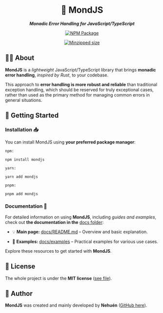 <div align="center">

# 🐛 MondJS

**_Monadic Error Handling for JavaScript/TypeScript_**

[![NPM Package](https://img.shields.io/badge/NPM-%23CB3837.svg?style=for-the-badge&logo=npm&logoColor=white)](https://www.npmjs.com/package/mondjs)

[![Minzipped size][bundlephobia-src]][bundlephobia-href]

</div>

## 👋🏼 About

**MondJS** is a _lightweight_ JavaScript/TypeScript library that brings **monadic error handling**, _inspired by Rust_, to your codebase.

This approach to **error handling is more robust and reliable** than traditional exception handling, which should be reserved for truly exceptional cases, rather than used as the primary method for managing common errors in general situations.

## 🚀 Getting Started

### Installation 📥

You can install MondJS using **your preferred package manager**:

`npm:`

```
npm install mondjs
```

`yarn:`

```
yarn add mondjs
```

`pnpm:`

```
pnpm add mondjs
```

### Documentation 📖

For detailed information on using **MondJS**, including _guides and examples_, check out **the documentation in the** [docs folder](./docs):

- 💡 **Main page:** [docs/README.md](./docs/README.md) – Overview and basic explanation.

- 👀 **Examples:** [docs/examples](./docs/examples) – Practical examples for various use cases.

Explore these resources to get started with **MondJS**.

## 📄 License

The whole project is under the **MIT license** ([see file](./LICENSE)).

## 👤 Author

**MondJS** was created and mainly developed by **Nehuén** ([GitHub here](https://github.com/nehu3n)).

[bundlephobia-src]: https://badgen.net/bundlephobia/minzip/mondjs
[bundlephobia-href]: https://bundlephobia.com/result?p=mondjs
